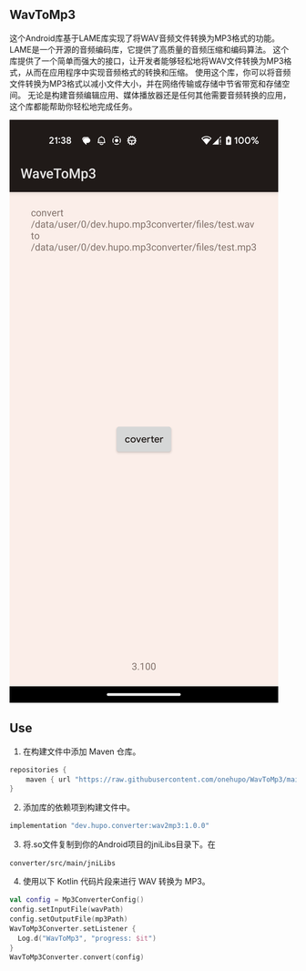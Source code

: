 ## WavToMp3

这个Android库基于LAME库实现了将WAV音频文件转换为MP3格式的功能。
LAME是一个开源的音频编码库，它提供了高质量的音频压缩和编码算法。
这个库提供了一个简单而强大的接口，让开发者能够轻松地将WAV文件转换为MP3格式，从而在应用程序中实现音频格式的转换和压缩。
使用这个库，你可以将音频文件转换为MP3格式以减小文件大小，并在网络传输或存储中节省带宽和存储空间。
无论是构建音频编辑应用、媒体播放器还是任何其他需要音频转换的应用，这个库都能帮助你轻松地完成任务。

![](./image/Screenshot.png)

## Use

1. 在构建文件中添加 Maven 仓库。

```groovy
repositories {
    maven { url "https://raw.githubusercontent.com/onehupo/WavToMp3/main/repo/" }
}
```

2. 添加库的依赖项到构建文件中。

```groovy
implementation "dev.hupo.converter:wav2mp3:1.0.0"
```

3. 将.so文件复制到你的Android项目的jniLibs目录下。在

`converter/src/main/jniLibs`

4. 使用以下 Kotlin 代码片段来进行 WAV 转换为 MP3。

```kotlin
val config = Mp3ConverterConfig()
config.setInputFile(wavPath)
config.setOutputFile(mp3Path)
WavToMp3Converter.setListener {
  Log.d("WavToMp3", "progress: $it")
}
WavToMp3Converter.convert(config)
```

